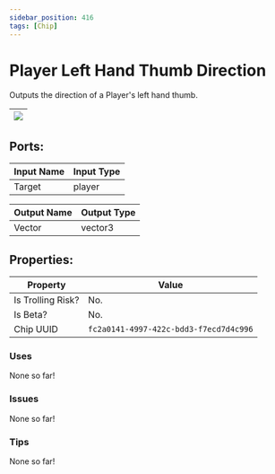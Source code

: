 ```yaml
---
sidebar_position: 416
tags: [Chip]
---
```


# Player Left Hand Thumb Direction


Outputs the direction of a Player's left hand thumb.

| ![](https://images-ext-2.discordapp.net/external/MPmIaQzlEPmgGWlgi-WxBBXt0Bjv_zWPkg1y1f_sy3s/https/www.recroomcircuits.com/image/circuit/absolute-value?width=206&height=108) |
|-----|

## Ports:

| Input Name | Input Type |
|-----------|-----------|
| Target | player |

| Output Name | Output Type |
|-----------|-----------|
| Vector | vector3 |

## Properties:

| Property  | Value |
|-------------------|-----------|
| Is Trolling Risk? | No. |
| Is Beta? | No. |
| Chip UUID | `fc2a0141-4997-422c-bdd3-f7ecd7d4c996` |

### Uses
None so far!

### Issues
None so far!

### Tips
None so far!
